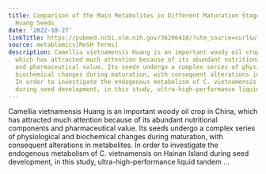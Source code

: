 ```yaml
---
title: Comparison of the Main Metabolites in Different Maturation Stages of <em>Camellia</em><em>vietnamensis</em>
  Huang Seeds
date: '2022-10-27'
linkTitle: https://pubmed.ncbi.nlm.nih.gov/36296410/?utm_source=curl&utm_medium=rss&utm_campaign=pubmed-2&utm_content=1Zkrxt7ktlCbHBXEV3v65xxSnkSWNsJ1A6Fq3gBniKhGfIUslK&fc=20210907212339&ff=20221028212532&v=2.17.8
source: metablomics[MeSH Terms]
description: Camellia vietnamensis Huang is an important woody oil crop in China,
  which has attracted much attention because of its abundant nutritional components
  and pharmaceutical value. Its seeds undergo a complex series of physiological and
  biochemical changes during maturation, with consequent alterations in metabolites.
  In order to investigate the endogenous metabolism of C. vietnamensis on Hainan Island
  during seed development, in this study, ultra-high-performance liquid tandem ...
---
```

Camellia vietnamensis Huang is an important woody oil crop in China, which has attracted much attention because of its abundant nutritional components and pharmaceutical value. Its seeds undergo a complex series of physiological and biochemical changes during maturation, with consequent alterations in metabolites. In order to investigate the endogenous metabolism of C. vietnamensis on Hainan Island during seed development, in this study, ultra-high-performance liquid tandem ...